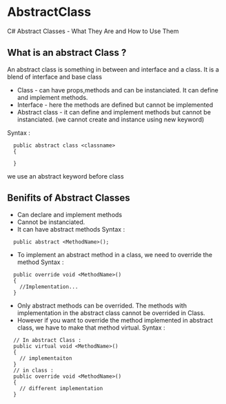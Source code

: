 # AbstractClass
C# Abstract Classes - What They Are and How to Use Them

## What is an abstract Class ?
An abstract class is something in between and interface and a class.
It is a blend of interface and base class
- Class - can have props,methods and can be instanciated. It can define and implement methods.
- Interface - here the methods are defined but cannot be implemented
- Abstract class - it can define and implement methods but cannot be instanciated. (we cannot create and instance using new keyword)

Syntax : 
```
  public abstract class <classname>
  {
    
  }
```
we use an abstract keyword before class

## Benifits of Abstract Classes
- Can declare and implement methods 
- Cannot be instanciated.
- It can have abstract methods
Syntax :
```
  public abstract <MethodName>();
```
- To implement an abstract method in a class, we need to override the method
Syntax :
```
  public override void <MethodName>()
  {
    //Implementation...
  }
```
- Only abstract methods can be overrided. The methods with implementation in the abstract class cannot be overrided in Class.
- However if you want to override the method implemented in abstract class, we have to make that method virtual.
Syntax :
```
  // In abstract Class :
  public virtual void <MethodName>()
  {
    // implementaiton
  }
  // in class :
  public override void <MethodName>()
  {
    // different implementation
  }
```
